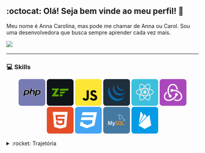 ## :octocat: Olá! Seja bem vinde ao meu perfil! :wave:

Meu nome é Anna Carolina, mas pode me chamar de Anna ou Carol. Sou uma desenvolvedora que busca sempre aprender cada vez mais.

[<img src="https://img.shields.io/badge/LinkedIn-0077B5?style=for-the-badge&logo=linkedin&logoColor=white" />](https://br.linkedin.com/in/annacia)

***
### :computer: Skills

<p align="center">
    <img src="./img/php.svg" alt="PHP" height="70"/>
    <img src="./img/zend.svg" alt="Zend"  height="70"/>
    <img src="./img/javascript.svg" alt="JavaScript"  height="70"/>
    <img src="./img/jquery.svg" alt="JQuery"  height="70"/>
    <img src="./img/reactjs.svg" alt="ReactJS"  height="70"/>
    <img src="./img/redux.svg" alt="Redux"  height="70"/>
    <img src="./img/html5.svg" alt="HTML5"  height="70"/>
    <img src="./img/css3.svg" alt="CSS3"  height="70"/>
    <img src="./img/mysql.svg" alt="MySQL"  height="70"/>
    <img src="./img/firebase.svg" alt="firebase"  height="70"/>
</p>

<details>
    <summary markdown="1">
        :rocket: Trajetória 
    </summary>
    <h4> :books: Formação </h4>
    <ul>
        <li>
            <p align="left">
                <img src="https://img.shields.io/badge/C-00599C?style=for-the-badge&logo=c&logoColor=white" alt="c" height="20"/>
                <img src="https://img.shields.io/badge/C%2B%2B-00599C?style=for-the-badge&logo=c%2B%2B&logoColor=white" alt="c++"  height="20"/>
                <img src="https://img.shields.io/badge/C%23-239120?style=for-the-badge&logo=c-sharp&logoColor=white" alt="csharp"  height="20"/>
                <img src="https://img.shields.io/badge/Java-ED8B00?style=for-the-badge&logo=java&logoColor=white" alt="java"  height="20"/>
                <img src="https://img.shields.io/badge/PHP-777BB4?style=for-the-badge&logo=php&logoColor=white" alt="php"  height="20"/>
                <img src="https://img.shields.io/badge/HTML-239120?style=for-the-badge&logo=html5&logoColor=white" alt="html"  height="20"/>
                <img src="https://img.shields.io/badge/CSS-239120?&style=for-the-badge&logo=css3&logoColor=white" alt="css"  height="20"/>
                <img src="https://img.shields.io/badge/JavaScript-323330?style=for-the-badge&logo=javascript&logoColor=F7DF1E" alt="javascript"  height="20"/>
                <img src="https://img.shields.io/badge/MySQL-00000F?style=for-the-badge&logo=mysql&logoColor=white" alt="mysql"  height="20"/>
                <img src="https://img.shields.io/badge/Windows-0078D6?style=for-the-badge&logo=windows&logoColor=white" alt="windows"  height="20"/>
                <img src="https://img.shields.io/badge/Linux-FCC624?style=for-the-badge&logo=linux&logoColor=black" alt="linux"  height="20"/>
            </p>
            :mortar_board: <b>Tecnologia em Análise e Desenvolvimento de sistemas</b> 
            </br> :calendar: 2016-2019
            </br> :round_pushpin: <b>Instituto Federal de São Paulo</b> - São Paulo/SP, Brasil
        </li>
    </ul>
    </br>
    <h4> :coffee: Experiência </h4>
    <ul>
        <li>
            <p align="left">
                <img src="https://img.shields.io/badge/PHP-777BB4?style=for-the-badge&logo=php&logoColor=white" alt="php"  height="20"/>
                <img src="https://img.shields.io/badge/Laravel-FF2D20?style=for-the-badge&logo=laravel&logoColor=white" alt="laravel"  height="20"/>
                <img src="https://img.shields.io/badge/MongoDB-4EA94B?style=for-the-badge&logo=mongodb&logoColor=white" alt="mongodb"  height="20"/>
                <img src="https://img.shields.io/badge/Docker-2CA5E0?style=for-the-badge&logo=docker&logoColor=white" alt="docker"  height="20"/>
                <img src="https://img.shields.io/badge/mac%20os-000000?style=for-the-badge&logo=apple&logoColor=white" alt="macos"  height="20"/>
            </p>
            :briefcase: <b>Desenvolvedora PHP</b>
            </br> :calendar: 2021-atual
            </br> :round_pushpin: <b>PicPay</b> - São Paulo/SP, Brasil
        </li>
        </br>
        <li>
            <p align="left">
                <img src="https://img.shields.io/badge/PHP-777BB4?style=for-the-badge&logo=php&logoColor=white" alt="php"  height="20"/>
                <img src="https://img.shields.io/badge/MySQL-00000F?style=for-the-badge&logo=mysql&logoColor=white" alt="mysql"  height="20"/>
                <img src="https://img.shields.io/badge/HTML-239120?style=for-the-badge&logo=html5&logoColor=white" alt="html"  height="20"/>
                <img src="https://img.shields.io/badge/CSS-239120?&style=for-the-badge&logo=css3&logoColor=white" alt="css"  height="20"/>
                <img src="https://img.shields.io/badge/JavaScript-323330?style=for-the-badge&logo=javascript&logoColor=F7DF1E" alt="javascript"  height="20"/>
                <img src="https://img.shields.io/badge/Ubuntu-E95420?style=for-the-badge&logo=ubuntu&logoColor=white" alt="ubuntu"  height="20"/>
            </p>
            :briefcase: <b>Desenvolvedora PHP</b>
            </br> :calendar: 2018-2021
            </br> :round_pushpin: <b>senhasegura - MT4 Tecnologia</b> - São Paulo/SP, Brasil
        </li>
        </br>
        <li>
            <p align="left">
                <img src="https://img.shields.io/badge/Wordpress-21759B?style=for-the-badge&logo=wordpress&logoColor=white" alt="wordpress"  height="20"/>
                <img src="https://img.shields.io/badge/HTML5-E34F26?style=for-the-badge&logo=html5&logoColor=white" alt="html5"  height="20"/>
                <img src="https://img.shields.io/badge/CSS3-1572B6?style=for-the-badge&logo=css3&logoColor=white" alt="css3"  height="20"/>
                <img src="https://img.shields.io/badge/JavaScript-323330?style=for-the-badge&logo=javascript&logoColor=F7DF1E" alt="javascript"  height="20"/>
                <img src="https://img.shields.io/badge/jQuery-0769AD?style=for-the-badge&logo=jquery&logoColor=white" alt="jquery"  height="20"/>
                <img src="https://img.shields.io/badge/Windows-0078D6?style=for-the-badge&logo=windows&logoColor=white" alt="windows"  height="20"/>
            </p>
            :briefcase: <b>Estagiária FrontEnd</b>
            </br> :calendar: 2017-2018
            </br> :round_pushpin: <b>Clube Greens</b> - São Paulo/SP, Brasil
        </li>
    </ul>
</details>

